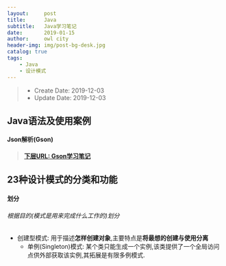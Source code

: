 ```yaml
---
layout:     post
title:      Java
subtitle:   Java学习笔记
date:       2019-01-15
author:     owl city
header-img: img/post-bg-desk.jpg
catalog: true
tags:
    - Java
    - 设计模式
---
```


> - Create Date: 2019-12-03
> - Update Date: 2019-12-03

## Java语法及使用案例
#### Json解析(Gson)
> **[下层URL: Gson学习笔记](http://owlcity.top/2020/01/15/SubJava-GsonUsing/)**

## 23种设计模式的分类和功能
#### 划分
###### 根据目的(模式是用来完成什么工作的)划分
- 创建型模式: 用于描述**怎样创建对象**,主要特点是**将最想的创建与使用分离**
  - 单例(Singleton)模式: 某个类只能生成一个实例,该类提供了一个全局访问点供外部获取该实例,其拓展是有限多例模式.

